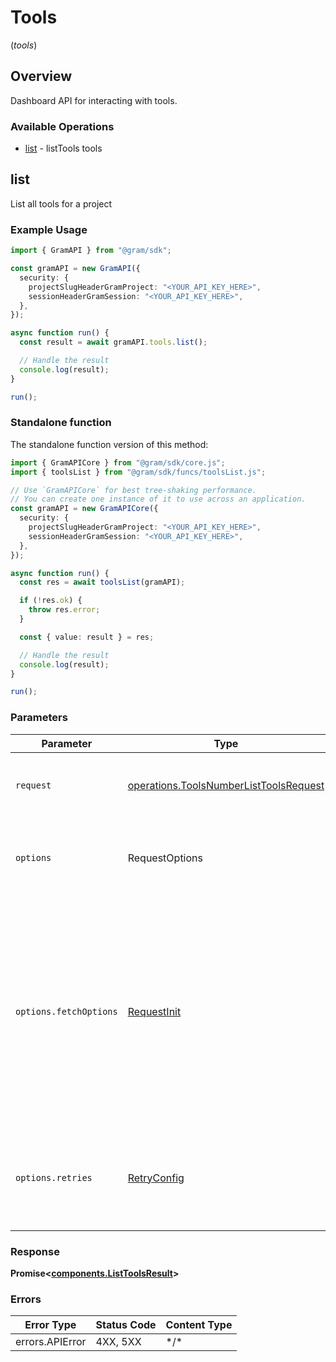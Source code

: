 # Tools
(*tools*)

## Overview

Dashboard API for interacting with tools.

### Available Operations

* [list](#list) - listTools tools

## list

List all tools for a project

### Example Usage

```typescript
import { GramAPI } from "@gram/sdk";

const gramAPI = new GramAPI({
  security: {
    projectSlugHeaderGramProject: "<YOUR_API_KEY_HERE>",
    sessionHeaderGramSession: "<YOUR_API_KEY_HERE>",
  },
});

async function run() {
  const result = await gramAPI.tools.list();

  // Handle the result
  console.log(result);
}

run();
```

### Standalone function

The standalone function version of this method:

```typescript
import { GramAPICore } from "@gram/sdk/core.js";
import { toolsList } from "@gram/sdk/funcs/toolsList.js";

// Use `GramAPICore` for best tree-shaking performance.
// You can create one instance of it to use across an application.
const gramAPI = new GramAPICore({
  security: {
    projectSlugHeaderGramProject: "<YOUR_API_KEY_HERE>",
    sessionHeaderGramSession: "<YOUR_API_KEY_HERE>",
  },
});

async function run() {
  const res = await toolsList(gramAPI);

  if (!res.ok) {
    throw res.error;
  }

  const { value: result } = res;

  // Handle the result
  console.log(result);
}

run();
```

### Parameters

| Parameter                                                                                                                                                                      | Type                                                                                                                                                                           | Required                                                                                                                                                                       | Description                                                                                                                                                                    |
| ------------------------------------------------------------------------------------------------------------------------------------------------------------------------------ | ------------------------------------------------------------------------------------------------------------------------------------------------------------------------------ | ------------------------------------------------------------------------------------------------------------------------------------------------------------------------------ | ------------------------------------------------------------------------------------------------------------------------------------------------------------------------------ |
| `request`                                                                                                                                                                      | [operations.ToolsNumberListToolsRequest](../../models/operations/toolsnumberlisttoolsrequest.md)                                                                               | :heavy_check_mark:                                                                                                                                                             | The request object to use for the request.                                                                                                                                     |
| `options`                                                                                                                                                                      | RequestOptions                                                                                                                                                                 | :heavy_minus_sign:                                                                                                                                                             | Used to set various options for making HTTP requests.                                                                                                                          |
| `options.fetchOptions`                                                                                                                                                         | [RequestInit](https://developer.mozilla.org/en-US/docs/Web/API/Request/Request#options)                                                                                        | :heavy_minus_sign:                                                                                                                                                             | Options that are passed to the underlying HTTP request. This can be used to inject extra headers for examples. All `Request` options, except `method` and `body`, are allowed. |
| `options.retries`                                                                                                                                                              | [RetryConfig](../../lib/utils/retryconfig.md)                                                                                                                                  | :heavy_minus_sign:                                                                                                                                                             | Enables retrying HTTP requests under certain failure conditions.                                                                                                               |

### Response

**Promise\<[components.ListToolsResult](../../models/components/listtoolsresult.md)\>**

### Errors

| Error Type      | Status Code     | Content Type    |
| --------------- | --------------- | --------------- |
| errors.APIError | 4XX, 5XX        | \*/\*           |